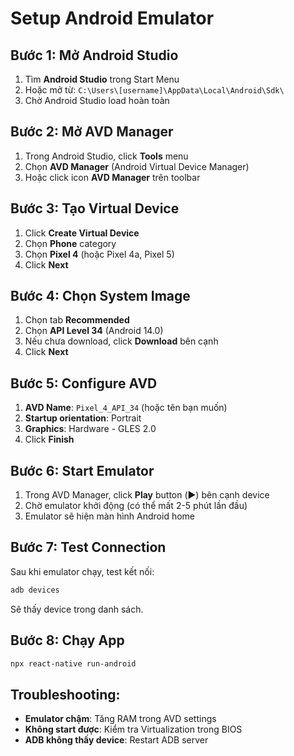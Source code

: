 # Setup Android Emulator

## Bước 1: Mở Android Studio
1. Tìm **Android Studio** trong Start Menu
2. Hoặc mở từ: `C:\Users\[username]\AppData\Local\Android\Sdk\`
3. Chờ Android Studio load hoàn toàn

## Bước 2: Mở AVD Manager
1. Trong Android Studio, click **Tools** menu
2. Chọn **AVD Manager** (Android Virtual Device Manager)
3. Hoặc click icon **AVD Manager** trên toolbar

## Bước 3: Tạo Virtual Device
1. Click **Create Virtual Device**
2. Chọn **Phone** category
3. Chọn **Pixel 4** (hoặc Pixel 4a, Pixel 5)
4. Click **Next**

## Bước 4: Chọn System Image
1. Chọn tab **Recommended**
2. Chọn **API Level 34** (Android 14.0)
3. Nếu chưa download, click **Download** bên cạnh
4. Click **Next**

## Bước 5: Configure AVD
1. **AVD Name**: `Pixel_4_API_34` (hoặc tên bạn muốn)
2. **Startup orientation**: Portrait
3. **Graphics**: Hardware - GLES 2.0
4. Click **Finish**

## Bước 6: Start Emulator
1. Trong AVD Manager, click **Play** button (▶️) bên cạnh device
2. Chờ emulator khởi động (có thể mất 2-5 phút lần đầu)
3. Emulator sẽ hiện màn hình Android home

## Bước 7: Test Connection
Sau khi emulator chạy, test kết nối:
```bash
adb devices
```
Sẽ thấy device trong danh sách.

## Bước 8: Chạy App
```bash
npx react-native run-android
```

## Troubleshooting:
- **Emulator chậm**: Tăng RAM trong AVD settings
- **Không start được**: Kiểm tra Virtualization trong BIOS
- **ADB không thấy device**: Restart ADB server 
